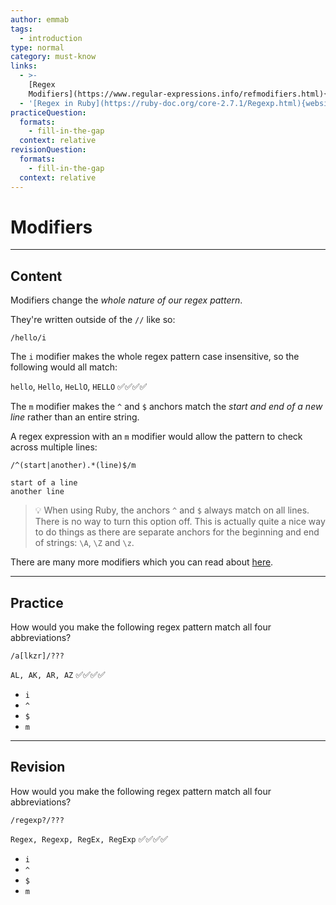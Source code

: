 ```yaml
---
author: emmab
tags:
  - introduction
type: normal
category: must-know
links:
  - >-
    [Regex
    Modifiers](https://www.regular-expressions.info/refmodifiers.html){website}
  - '[Regex in Ruby](https://ruby-doc.org/core-2.7.1/Regexp.html){website}'
practiceQuestion:
  formats:
    - fill-in-the-gap
  context: relative
revisionQuestion:
  formats:
    - fill-in-the-gap
  context: relative
---
```


# Modifiers


---

## Content

Modifiers change the *whole nature of our regex pattern*. 

They're written outside of the `//` like so:

```plain-text
/hello/i
```

The `i` modifier makes the whole regex pattern case insensitive, so the following would all match:

`hello`, `Hello`, `HeLlO`, `HELLO` ✅✅✅✅

The `m` modifier makes the `^` and `$` anchors match the *start and end of a new line* rather than an entire string.

A regex expression with an `m` modifier would allow the pattern to check across multiple lines:

```plain-text
/^(start|another).*(line)$/m
```

```plain-text
start of a line
another line
```

> 💡 When using Ruby, the anchors `^` and `$` always match on all lines. There is no way to turn this option off. This is actually quite a nice way to do things as there are separate anchors for the beginning and end of strings: `\A`, `\Z` and `\z`.

There are many more modifiers which you can read about [here](https://www.regular-expressions.info/refmodifiers.html).


---

## Practice

How would you make the following regex pattern match all four abbreviations?

```plain-text
/a[lkzr]/???
```

`AL, AK, AR, AZ` ✅✅✅✅

- `i`
- `^`
- `$`
- `m`


---

## Revision

How would you make the following regex pattern match all four abbreviations?

```plain-text
/regexp?/???
```

`Regex, Regexp, RegEx, RegExp` ✅✅✅✅

- `i`
- `^`
- `$`
- `m`
 
